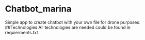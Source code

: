 # Chatbot_marina
Simple app to create chatbot with your own file for drone purposes.
##Technologies
All technologies are needed could be found in requierments.txt
